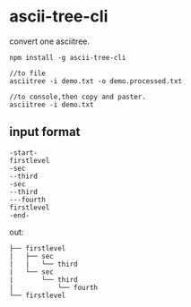 # ascii-tree-cli

convert one asciitree.

```shell
npm install -g ascii-tree-cli

//to file
asciitree -i demo.txt -o demo.processed.txt

//to console,then copy and paster.
asciitree -i demo.txt
```

## input format

```
-start-
firstlevel
-sec
--third
-sec
--third
---fourth
firstlevel
-end-
```

out:
```
├── firstlevel
|   ├── sec
|   |   └── third
|   └── sec
|       └── third
|           └── fourth
└── firstlevel
```
